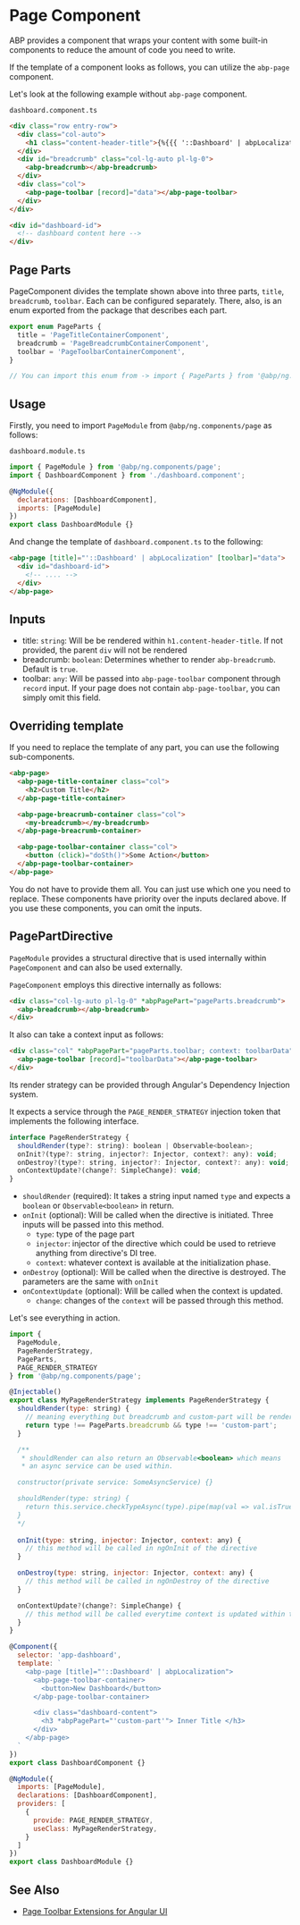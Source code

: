 # Page Component

ABP provides a component that wraps your content with some built-in components to reduce the amount of code you need to write.

If the template of a component looks as follows, you can utilize the `abp-page` component.

Let's look at the following example without `abp-page` component.

`dashboard.component.ts`

```html
<div class="row entry-row">
  <div class="col-auto">
    <h1 class="content-header-title">{%{{{ '::Dashboard' | abpLocalization }}}%}</h1>
  </div>
  <div id="breadcrumb" class="col-lg-auto pl-lg-0">
    <abp-breadcrumb></abp-breadcrumb>
  </div>
  <div class="col">
    <abp-page-toolbar [record]="data"></abp-page-toolbar>
  </div>
</div>

<div id="dashboard-id">
  <!-- dashboard content here -->
</div>
```

## Page Parts

PageComponent divides the template shown above into three parts, `title`, `breadcrumb`, `toolbar`. Each can be configured separately. There, also, is an enum exported from the package that describes each part.

```javascript
export enum PageParts {
  title = 'PageTitleContainerComponent',
  breadcrumb = 'PageBreadcrumbContainerComponent',
  toolbar = 'PageToolbarContainerComponent',
}

// You can import this enum from -> import { PageParts } from '@abp/ng.components/page';
```

## Usage

Firstly, you need to import `PageModule` from `@abp/ng.components/page` as follows:

`dashboard.module.ts`

```javascript
import { PageModule } from '@abp/ng.components/page';
import { DashboardComponent } from './dashboard.component';

@NgModule({
  declarations: [DashboardComponent],
  imports: [PageModule]
})
export class DashboardModule {}
```

And change the template of `dashboard.component.ts` to the following:

```html
<abp-page [title]="'::Dashboard' | abpLocalization" [toolbar]="data">
  <div id="dashboard-id">
    <!-- .... -->
  </div>
</abp-page>
```

## Inputs

* title: `string`: Will be be rendered within `h1.content-header-title`. If not provided, the parent `div` will not be rendered
* breadcrumb: `boolean`: Determines whether to render `abp-breadcrumb`. Default is `true`.
* toolbar: `any`: Will be passed into `abp-page-toolbar` component through `record` input. If your page does not contain `abp-page-toolbar`, you can simply omit this field.

## Overriding template

If you need to replace the template of any part, you can use the following sub-components. 

```html
<abp-page>
  <abp-page-title-container class="col">
    <h2>Custom Title</h2>
  </abp-page-title-container>

  <abp-page-breacrumb-container class="col">
    <my-breadcrumb></my-breadcrumb>
  </abp-page-breacrumb-container>

  <abp-page-toolbar-container class="col">
    <button (click)="doSth()">Some Action</button>
  </abp-page-toolbar-container>
</abp-page>
```

You do not have to provide them all. You can just use which one you need to replace. These components have priority over the inputs declared above. If you use these components, you can omit the inputs.

## PagePartDirective

`PageModule` provides a structural directive that is used internally within `PageComponent` and can also be used externally.

`PageComponent` employs this directive internally as follows: 

```html
<div class="col-lg-auto pl-lg-0" *abpPagePart="pageParts.breadcrumb">
  <abp-breadcrumb></abp-breadcrumb>
</div>
```

It also can take a context input as follows: 

```html
<div class="col" *abpPagePart="pageParts.toolbar; context: toolbarData">
  <abp-page-toolbar [record]="toolbarData"></abp-page-toolbar>
</div>
```

Its render strategy can be provided through Angular's Dependency Injection system. 

It expects a service through the `PAGE_RENDER_STRATEGY` injection token that implements the following interface.

```javascript
interface PageRenderStrategy {
  shouldRender(type?: string): boolean | Observable<boolean>;
  onInit?(type?: string, injector?: Injector, context?: any): void;
  onDestroy?(type?: string, injector?: Injector, context?: any): void;
  onContextUpdate?(change?: SimpleChange): void;
}
```

* `shouldRender` (required): It takes a string input named `type` and expects a `boolean` or `Observable<boolean>` in return. 
* `onInit` (optional): Will be called when the directive is initiated. Three inputs will be passed into this method. 
  * `type`: type of the page part
  * `injector`: injector of the directive which could be used to retrieve anything from directive's DI tree.
  * `context`: whatever context is available at the initialization phase. 
* `onDestroy` (optional): Will be called when the directive is destroyed. The parameters are the same with `onInit`
* `onContextUpdate` (optional): Will be called when the context is updated. 
  * `change`: changes of the `context` will be passed through this method. 

Let's see everything in action.

```javascript
import { 
  PageModule,
  PageRenderStrategy, 
  PageParts,
  PAGE_RENDER_STRATEGY
} from '@abp/ng.components/page';

@Injectable()
export class MyPageRenderStrategy implements PageRenderStrategy {
  shouldRender(type: string) {
    // meaning everything but breadcrumb and custom-part will be rendered
    return type !== PageParts.breadcrumb && type !== 'custom-part';
  }

  /**
   * shouldRender can also return an Observable<boolean> which means
   * an async service can be used within.

  constructor(private service: SomeAsyncService) {}

  shouldRender(type: string) {
    return this.service.checkTypeAsync(type).pipe(map(val => val.isTrue()));
  }
  */
   
  onInit(type: string, injector: Injector, context: any) {
    // this method will be called in ngOnInit of the directive
  }

  onDestroy(type: string, injector: Injector, context: any) {
    // this method will be called in ngOnDestroy of the directive
  }

  onContextUpdate?(change?: SimpleChange) {
    // this method will be called everytime context is updated within the directive
  }
}

@Component({
  selector: 'app-dashboard',
  template: `
    <abp-page [title]="'::Dashboard' | abpLocalization">
      <abp-page-toolbar-container>
        <button>New Dashboard</button>
      </abp-page-toolbar-container>

      <div class="dashboard-content">
        <h3 *abpPagePart="'custom-part'"> Inner Title </h3>
      </div>
    </abp-page>
  `
})
export class DashboardComponent {}

@NgModule({
  imports: [PageModule],
  declarations: [DashboardComponent],
  providers: [
    {
      provide: PAGE_RENDER_STRATEGY,
      useClass: MyPageRenderStrategy,
    }
  ]
})
export class DashboardModule {}
```

## See Also

- [Page Toolbar Extensions for Angular UI](./Page-Toolbar-Extensions.md)
